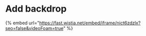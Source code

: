 # Add backdrop

{% embed url="https://fast.wistia.net/embed/iframe/nict6zdzlx?seo=false&videoFoam=true" %}



